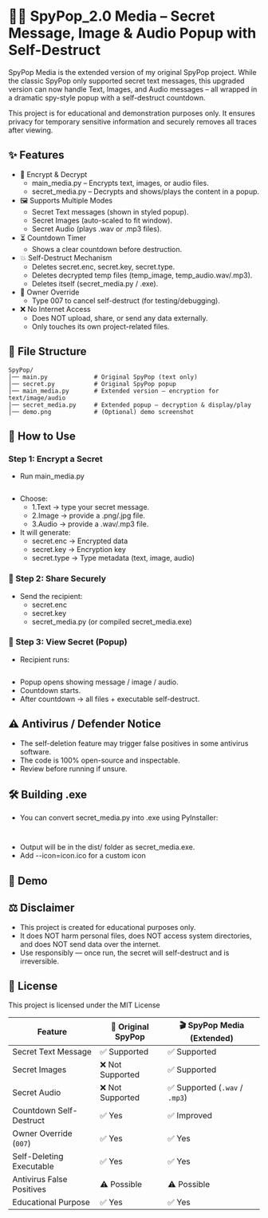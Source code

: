 # 🕵️‍♂️ SpyPop_2.0 Media – Secret Message, Image & Audio Popup with Self-Destruct
SpyPop Media is the extended version of my original SpyPop project.
While the classic SpyPop only supported secret text messages, this upgraded version can now handle Text, Images, and Audio messages – all wrapped in a dramatic spy-style popup with a self-destruct countdown.

This project is for educational and demonstration purposes only. It ensures privacy for temporary sensitive information and securely removes all traces after viewing.

## ✨ Features

- 🔐 Encrypt & Decrypt
  - main_media.py – Encrypts text, images, or audio files.
  - secret_media.py – Decrypts and shows/plays the content in a popup.
- 🖼 Supports Multiple Modes
  - Secret Text messages (shown in styled popup).
  - Secret Images (auto-scaled to fit window).
  - Secret Audio (plays .wav or .mp3 files).
- ⏳ Countdown Timer
  - Shows a clear countdown before destruction.
- 💥 Self-Destruct Mechanism
  - Deletes secret.enc, secret.key, secret.type.
  - Deletes decrypted temp files (temp_image, temp_audio.wav/.mp3).
  - Deletes itself (secret_media.py / .exe).
- 🔑 Owner Override
  - Type 007 to cancel self-destruct (for testing/debugging).
- ❌ No Internet Access
  - Does NOT upload, share, or send any data externally.
  - Only touches its own project-related files.

## 📂 File Structure

    SpyPop/
    │── main.py             # Original SpyPop (text only)
    │── secret.py           # Original SpyPop popup
    │── main_media.py       # Extended version – encryption for text/image/audio
    │── secret_media.py     # Extended popup – decryption & display/play
    │── demo.png            # (Optional) demo screenshot

## 🚀 How to Use

### Step 1: Encrypt a Secret

- Run main_media.py
``` python main_media.py
```
- Choose:
  - 1.Text → type your secret message.
  - 2.Image → provide a .png/.jpg file.
  - 3.Audio → provide a .wav/.mp3 file.
- It will generate:
  - secret.enc → Encrypted data
  - secret.key → Encryption key
  - secret.type → Type metadata (text, image, audio)

### 🔹 Step 2: Share Securely

- Send the recipient:
  - secret.enc
  - secret.key
  - secret_media.py (or compiled secret_media.exe)

### 🔹 Step 3: View Secret (Popup)

- Recipient runs:
```python secret_media.py
```
  - Popup opens showing message / image / audio.
  - Countdown starts.
  - After countdown → all files + executable self-destruct.

## ⚠️ Antivirus / Defender Notice

- The self-deletion feature may trigger false positives in some antivirus software.
- The code is 100% open-source and inspectable.
- Review before running if unsure.


## 🛠 Building .exe

- You can convert secret_media.py into .exe using PyInstaller:
```pip install pyinstaller
```
```pyinstaller --onefile --noconsole secret_media.py
```

- Output will be in the dist/ folder as secret_media.exe.
- Add --icon=icon.ico for a custom icon


## 🎥 Demo


## ⚖️ Disclaimer

- This project is created for educational purposes only.
- It does NOT harm personal files, does NOT access system directories, and does NOT send data over the internet.
- Use responsibly — once run, the secret will self-destruct and is irreversible.

## 📄 License

This project is licensed under the MIT License

| Feature                   | 📝 Original SpyPop | 🎬 SpyPop Media (Extended)    |
| ------------------------- | ------------------ | ----------------------------- |
| Secret Text Message       | ✅ Supported        | ✅ Supported                   |
| Secret Images             | ❌ Not Supported    | ✅ Supported                   |
| Secret Audio              | ❌ Not Supported    | ✅ Supported (`.wav` / `.mp3`) |
| Countdown Self-Destruct   | ✅ Yes              | ✅ Improved                    |
| Owner Override (`007`)    | ✅ Yes              | ✅ Yes                         |
| Self-Deleting Executable  | ✅ Yes              | ✅ Yes                         |
| Antivirus False Positives | ⚠️ Possible        | ⚠️ Possible                   |
| Educational Purpose       | ✅ Yes              | ✅ Yes                         |















